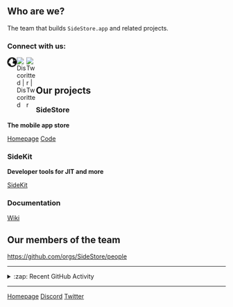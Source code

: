 <!-- 
Docs: How to use GitHub README and actions to auto-generate embedded content.
https://github.com/anuraghazra/github-readme-stats
https://www.youtube.com/watch?v=n6d4KHSKqGk
https://github.com/rahuldkjain/github-profile-readme-generator
 -->

## Who are we?

The team that builds `SideStore.app` and related projects.

### Connect with us:

<!--
[![Website](https://img.shields.io/website?label=sidestore.io&style=for-the-badge&url=https://sidestore.io)](https://sidestore.io)
[![Twitter Follow](https://img.shields.io/twitter/follow/sidestore_io?color=1DA1F2&logo=twitter&style=for-the-badge)](https://twitter.com/intent/follow?original_referer=https%3A%2F%2Fgithub.com%2Fsidestore&screen_name=sidestore)
[![GitHub Followers](https://img.shields.io/github/followers/sidestore?style=for-the-badge)]()
[![GitHub Sponsors](https://img.shields.io/github/sponsors/sidestore?style=for-the-badge
)]() 
-->

[<img align="left" alt="sidestore.io" width="22px" src="https://raw.githubusercontent.com/iconic/open-iconic/master/svg/globe.svg" />][website]
[<img align="left" alt="Discord | Discord" width="22px" src="https://cdn.jsdelivr.net/npm/simple-icons@v3/icons/discord.svg" />][discord]
[<img align="left" alt="Twitter | Twitter" width="22px" src="https://cdn.jsdelivr.net/npm/simple-icons@v3/icons/twitter.svg" />][twitter]

<br />
<br />

## Our projects

### SideStore

__The mobile app store__

[Homepage][website]
[Code][git.sidestore]

### SideKit

__Developer tools for JIT and more__

[SideKit][git.sidekit]

### Documentation

[Wiki][wiki]

## Our members of the team

https://github.com/orgs/SideStore/people

---

<details>
  <summary>:zap: Recent GitHub Activity</summary>

<!--START_SECTION:activity-->
1. 🗣 Commented on [#532](https://github.com/SideStore/SideStore/issues/532) in [SideStore/SideStore](https://github.com/SideStore/SideStore)
2. ❗️ Opened issue [#532](https://github.com/SideStore/SideStore/issues/532) in [SideStore/SideStore](https://github.com/SideStore/SideStore)
3. 🗣 Commented on [#285](https://github.com/SideStore/SideStore/issues/285) in [SideStore/SideStore](https://github.com/SideStore/SideStore)
4. 🗣 Commented on [#170](https://github.com/SideStore/SideStore/issues/170) in [SideStore/SideStore](https://github.com/SideStore/SideStore)
5. 🗣 Commented on [#170](https://github.com/SideStore/SideStore/issues/170) in [SideStore/SideStore](https://github.com/SideStore/SideStore)
6. 🗣 Commented on [#170](https://github.com/SideStore/SideStore/issues/170) in [SideStore/SideStore](https://github.com/SideStore/SideStore)
7. 🗣 Commented on [#74](https://github.com/SideStore/SideStore/issues/74) in [SideStore/SideStore](https://github.com/SideStore/SideStore)
8. 🗣 Commented on [#170](https://github.com/SideStore/SideStore/issues/170) in [SideStore/SideStore](https://github.com/SideStore/SideStore)
9. 🗣 Commented on [#475](https://github.com/SideStore/SideStore/issues/475) in [SideStore/SideStore](https://github.com/SideStore/SideStore)
10. 🗣 Commented on [#74](https://github.com/SideStore/SideStore/issues/74) in [SideStore/SideStore](https://github.com/SideStore/SideStore)
11. 🗣 Commented on [#452](https://github.com/SideStore/SideStore/issues/452) in [SideStore/SideStore](https://github.com/SideStore/SideStore)
12. 🗣 Commented on [#475](https://github.com/SideStore/SideStore/issues/475) in [SideStore/SideStore](https://github.com/SideStore/SideStore)
13. 🗣 Commented on [#531](https://github.com/SideStore/SideStore/issues/531) in [SideStore/SideStore](https://github.com/SideStore/SideStore)
14. 🗣 Commented on [#531](https://github.com/SideStore/SideStore/issues/531) in [SideStore/SideStore](https://github.com/SideStore/SideStore)
15. 🗣 Commented on [#531](https://github.com/SideStore/SideStore/issues/531) in [SideStore/SideStore](https://github.com/SideStore/SideStore)
16. ❗️ Opened issue [#531](https://github.com/SideStore/SideStore/issues/531) in [SideStore/SideStore](https://github.com/SideStore/SideStore)
17. 🗣 Commented on [#22](https://github.com/SideStore/SideServer-Windows/issues/22) in [SideStore/SideServer-Windows](https://github.com/SideStore/SideServer-Windows)
18. ❗️ Closed issue [#22](https://github.com/SideStore/SideServer-Windows/issues/22) in [SideStore/SideServer-Windows](https://github.com/SideStore/SideServer-Windows)
19. 🗣 Commented on [#11](https://github.com/SideStore/omnisette-server/issues/11) in [SideStore/omnisette-server](https://github.com/SideStore/omnisette-server)
20. ❗️ Opened issue [#22](https://github.com/SideStore/SideServer-Windows/issues/22) in [SideStore/SideServer-Windows](https://github.com/SideStore/SideServer-Windows)
<!--END_SECTION:activity-->

</details>

---

[Homepage][patreon] [Discord][discord] [Twitter][twitter]

<!--
- [Patreon][patreon]
- [OpenCollective][opencollective]
- [YouTube][youtube]
-->

[website]: https://sidestore.io
[wiki]: https://wiki.sidestore.io
[twitter]: https://twitter.com/sidestore_io
[discord]: https://discord.gg/sidestore-949183273383395328
[youtube]: https://youtube.com/TODO
[patreon]: https://www.patreon.com/SideStore
[opencollective]: https://opencollective.com/TODO
[git.sidestore]: https://github.com/SideStore/SideStore/
[git.sidekit]: https://github.com/SideStore/SideKit

